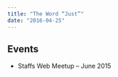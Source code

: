 ```yaml
---
title: "The Word “Just”"
date: "2016-04-25"
---
```


<script async class="speakerdeck-embed" data-id="e7adeec35036459a8e36c0762fd72937" data-ratio="1.33333333333333" src="//speakerdeck.com/assets/embed.js"></script>

## Events

- Staffs Web Meetup – June 2015
